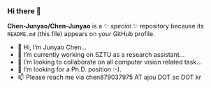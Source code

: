### Hi there 👋


**Chen-Junyao/Chen-Junyao** is a ✨ _special_ ✨ repository because its `README.md` (this file) appears on your GitHub profile.
- 👋 Hi, I’m Junyao Chen...
- 🔭 I’m currently working on SZTU as a research assistant...
- 👯 I’m looking to collaborate on all computer vision related task...
- 💞️ I’m looking for a Ph.D. position :-).
- 📫  Please reach me via chen879037975 AT ajou DOT ac DOT kr
